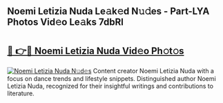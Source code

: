 ## Noemi Letizia Nuda Le𝚊k𝚎d N𝚞𝚍es - Part-LYA Photos Vid𝚎o Le𝚊ks 7dbRl

# <h2><a href="http://fbdr9m.evod.top/?m=Noemi+Letizia+Nuda">🔗 👉🔴 Noemi Letizia Nuda Vid𝚎o Ph𝚘t𝚘s</a></h2>

[![Noemi Letizia Nuda N𝚞d𝚎s](https://i.imgur.com/8V9OHl7.gif)](http://fbdr9m.evod.top/?m=Noemi+Letizia+Nuda)
Content creator Noemi Letizia Nuda with a focus on dance trends and lifestyle snippets. Distinguished author Noemi Letizia Nuda, recognized for their insightful writings and contributions to literature. 
